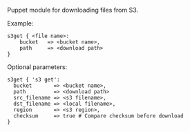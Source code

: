 Puppet module for downloading files from S3.

Example:

```
s3get { <file name>:
	bucket   => <bucket name>,
	path     => <download path>
}
```

Optional parameters:

```
s3get { 's3 get':
  bucket       => <bucket name>,
  path         => <download path>
  src_filename => <s3 filename>,
  dst_filename => <local filename>,
  region       => <s3 region>,
  checksum     => true # Compare checksum before download
}
```
